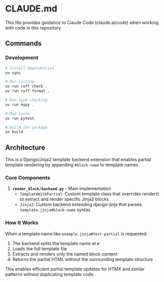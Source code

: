 # CLAUDE.md

This file provides guidance to Claude Code (claude.ai/code) when working with code in this repository.

## Commands

### Development
```bash
# Install dependencies
uv sync

# Run linting
uv run ruff check .
uv run ruff format .

# Run type checking
uv run mypy .

# Run tests
uv run pytest

# Build the package
uv build
```

## Architecture

This is a Django/Jinja2 template backend extension that enables partial template rendering by appending `#block-name` to template names.

### Core Components

1. **`render_block/backend.py`** - Main implementation
   - `TemplateWithPartial`: Custom template class that overrides render() to extract and render specific Jinja2 blocks
   - `Jinja2`: Custom backend extending django-jinja that parses `template.jinja#block-name` syntax

### How It Works

When a template name like `example.jinja#test-partial` is requested:
1. The backend splits the template name at `#` 
2. Loads the full template file
3. Extracts and renders only the named block content
4. Returns the partial HTML without the surrounding template structure

This enables efficient partial template updates for HTMX and similar patterns without duplicating template code.